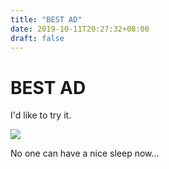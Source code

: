 ```yaml
---
title: "BEST AD"
date: 2019-10-11T20:27:32+08:00
draft: false
---
```


# BEST AD
I'd like to try it.

![](http://cdn.nemoworks.info/ycao.cc/images/BEST-AD.jpg)

No one can have a nice sleep now...